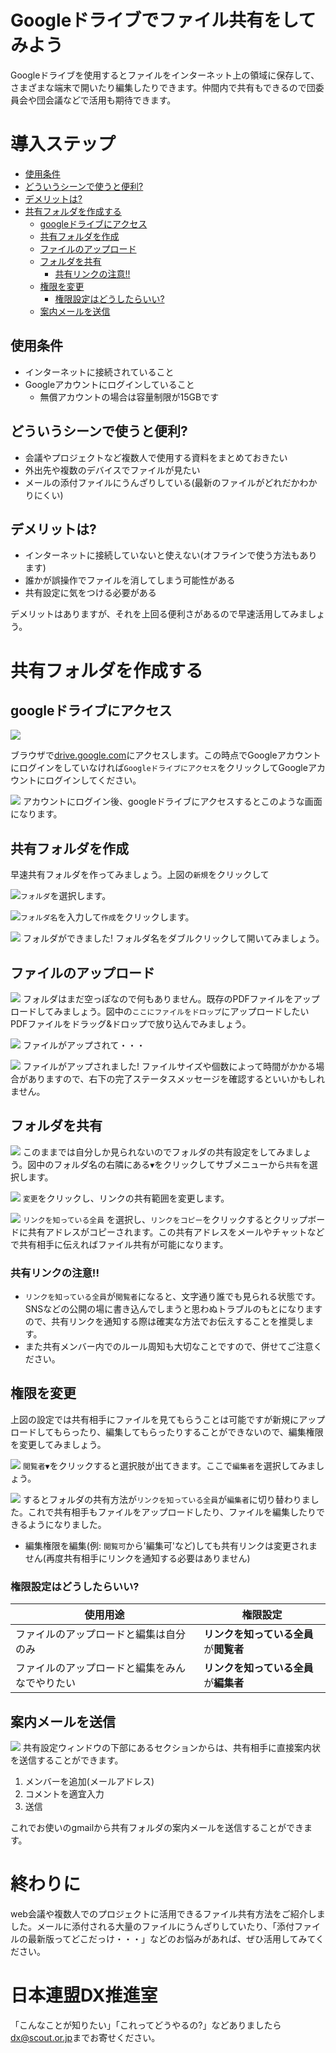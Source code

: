 # Googleドライブでファイル共有をしてみよう
Googleドライブを使用するとファイルをインターネット上の領域に保存して、さまざまな端末で開いたり編集したりできます。仲間内で共有もできるので団委員会や団会議などで活用も期待できます。

# 導入ステップ
* [使用条件](#使用条件)
* [どういうシーンで使うと便利?](#どういうシーンで使うと便利)
* [デメリットは?](#デメリットは)
* [共有フォルダを作成する](#共有フォルダを作成する)
	* [googleドライブにアクセス](#googleドライブにアクセス)
	* [共有フォルダを作成](#共有フォルダを作成)
	* [ファイルのアップロード](#ファイルのアップロード)
	* [フォルダを共有](#フォルダを共有)
		* [共有リンクの注意!!](#共有リンクの注意)
	* [権限を変更](#権限を変更)
		* [権限設定はどうしたらいい?](#権限設定はどうしたらいい)
	* [案内メールを送信](#案内メールを送信)


## 使用条件
* インターネットに接続されていること
* Googleアカウントにログインしていること
	* 無償アカウントの場合は容量制限が15GBです

## どういうシーンで使うと便利?
* 会議やプロジェクトなど複数人で使用する資料をまとめておきたい
* 外出先や複数のデバイスでファイルが見たい
* メールの添付ファイルにうんざりしている(最新のファイルがどれだかわかりにくい)

## デメリットは?
* インターネットに接続していないと使えない(オフラインで使う方法もあります)
* 誰かが誤操作でファイルを消してしまう可能性がある
* 共有設定に気をつける必要がある

デメリットはありますが、それを上回る便利さがあるので早速活用してみましょう。

# 共有フォルダを作成する
## googleドライブにアクセス
![](./images/1.jpg)

ブラウザで[drive.google.com](https://drive.google.com/)にアクセスします。この時点でGoogleアカウントにログインをしていなければ`Googleドライブにアクセス`をクリックしてGoogleアカウントにログインしてください。

![](./images/2.jpg)
アカウントにログイン後、googleドライブにアクセスするとこのような画面になります。

## 共有フォルダを作成
早速共有フォルダを作ってみましょう。上図の`新規`をクリックして

![](./images/3.jpg)`フォルダ`を選択します。

![](./images/4.jpg)`フォルダ名`を入力して`作成`をクリックします。

![](./images/5.jpg) フォルダができました! フォルダ名をダブルクリックして開いてみましょう。

## ファイルのアップロード
![](./images/6.jpg) フォルダはまだ空っぽなので何もありません。既存のPDFファイルをアップロードしてみましょう。図中の`ここにファイルをドロップ`にアップロードしたいPDFファイルをドラッグ&ドロップで放り込んでみましょう。

![](./images/7.jpg) ファイルがアップされて・・・

![](./images/8.jpg) ファイルがアップされました! ファイルサイズや個数によって時間がかかる場合がありますので、右下の完了ステータスメッセージを確認するといいかもしれません。

## フォルダを共有
![](./images/9.jpg) このままでは自分しか見られないのでフォルダの共有設定をしてみましょう。図中のフォルダ名の右隣にある`▼`をクリックしてサブメニューから`共有`を選択します。

![](./images/10.jpg) `変更`をクリックし、リンクの共有範囲を変更します。

![](./images/11.jpg) `リンクを知っている全員` を選択し、`リンクをコピー`をクリックするとクリップボードに共有アドレスがコピーされます。この共有アドレスをメールやチャットなどで共有相手に伝えればファイル共有が可能になります。

### 共有リンクの注意!!
* `リンクを知っている全員`が`閲覧者`になると、文字通り誰でも見られる状態です。SNSなどの公開の場に書き込んでしまうと思わぬトラブルのもとになりますので、共有リンクを通知する際は確実な方法でお伝えすることを推奨します。
* また共有メンバー内でのルール周知も大切なことですので、併せてご注意ください。

## 権限を変更
上図の設定では共有相手にファイルを見てもらうことは可能ですが新規にアップロードしてもらったり、編集してもらったりすることができないので、編集権限を変更してみましょう。

![](./images/12.jpg) `閲覧者▼`をクリックすると選択肢が出てきます。ここで`編集者`を選択してみましょう。

![](./images/13.jpg) するとフォルダの共有方法が`リンクを知っている全員`が`編集者`に切り替わりました。これで共有相手もファイルをアップロードしたり、ファイルを編集したりできるようになりました。

* 編集権限を編集(例: `閲覧可`から'編集可'など)しても共有リンクは変更されません(再度共有相手にリンクを通知する必要はありません)

### 権限設定はどうしたらいい?
|使用用途|権限設定|
|---|---
|ファイルのアップロードと編集は自分のみ|**リンクを知っている全員**が**閲覧者**
|ファイルのアップロードと編集をみんなでやりたい|**リンクを知っている全員**が**編集者**

## 案内メールを送信
![](./images/14.jpg) 共有設定ウィンドウの下部にあるセクションからは、共有相手に直接案内状を送信することができます。

1. メンバーを追加(メールアドレス)
2. コメントを適宜入力
3. 送信

これでお使いのgmailから共有フォルダの案内メールを送信することができます。


# 終わりに
web会議や複数人でのプロジェクトに活用できるファイル共有方法をご紹介しました。メールに添付される大量のファイルにうんざりしていたり、「添付ファイルの最新版ってどこだっけ・・・」などのお悩みがあれば、ぜひ活用してみてください。

# 日本連盟DX推進室
「こんなことが知りたい」「これってどうやるの?」などありましたら <dx@scout.or.jp>までお寄せください。
